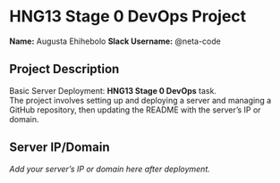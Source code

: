 # HNG13 Stage 0 DevOps Project

**Name:** Augusta Ehihebolo 
**Slack Username:** @neta-code  

## Project Description
Basic Server Deployment: **HNG13 Stage 0 DevOps** task.  
The project involves setting up and deploying a server and managing a GitHub repository, then updating the README with the server’s IP or domain.

## Server IP/Domain
_Add your server’s IP or domain here after deployment._
